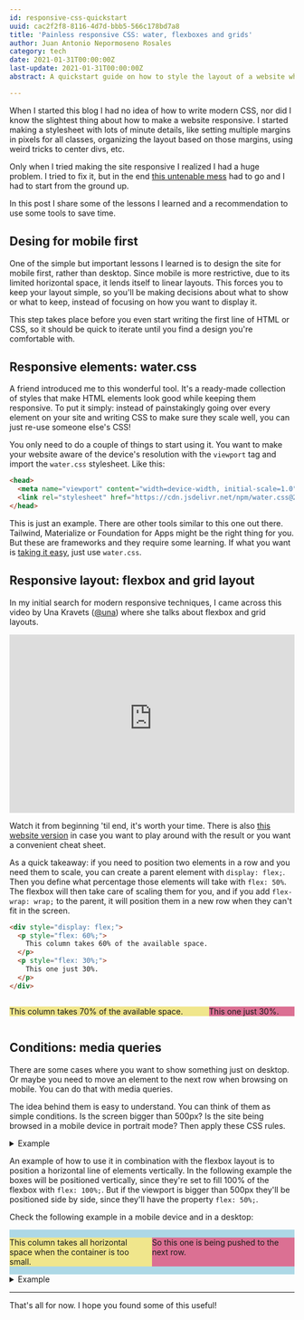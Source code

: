 ```yaml
---
id: responsive-css-quickstart
uuid: cac2f2f8-8116-4d7d-bbb5-566c178bd7a8
title: 'Painless responsive CSS: water, flexboxes and grids'
author: Juan Antonio Nepormoseno Rosales
category: tech
date: 2021-01-31T00:00:00Z
last-update: 2021-01-31T00:00:00Z
abstract: A quickstart guide on how to style the layout of a website while keeping it simple.

---
```


When I started this blog I had no idea of how to write modern CSS,
nor did I know the slightest thing about how to make a website responsive.
I started making a stylesheet with lots of minute details,
like setting multiple margins in pixels for all classes,
organizing the layout based on those margins,
using weird tricks to center divs,
etc.

Only when I tried making the site responsive
I realized I had a huge problem.
I tried to fix it, but in the end
[this untenable mess](https://github.com/Edearth/edearth.github.io/blob/b88d46ff96841cf4d30a7b84bca2f09c33bc6cb9/edearth.css)
had to go and I had to start from the ground up.

In this post I share some of the lessons I learned
and a recommendation to use some tools to save time.

## Desing for mobile first

One of the simple but important lessons I learned
is to design the site for mobile first, rather than desktop.
Since mobile is more restrictive,
due to its limited horizontal space,
it lends itself to linear layouts.
This forces you to keep your layout simple,
so you'll be making decisions about what to show or what to keep,
instead of focusing on how you want to display it.

This step takes place before you even start writing the first line of HTML or CSS,
so it should be quick to iterate until you find a design you're comfortable with.

## Responsive elements: water.css

A friend introduced me to this wonderful tool.
It's a ready-made collection of styles
that make HTML elements look good
while keeping them responsive.
To put it simply:
instead of painstakingly going over every element on your site
and writing CSS to make sure they scale well,
you can just re-use someone else's CSS!

You only need to do a couple of things to start using it.
You want to make your website aware of the device's resolution with the `viewport` tag
and import the `water.css` stylesheet.
Like this:

```html
<head>
  <meta name="viewport" content="width=device-width, initial-scale=1.0">
  <link rel="stylesheet" href="https://cdn.jsdelivr.net/npm/water.css@2/out/water.css">
</head>
```

This is just an example.
There are other tools similar to this one out there.
Tailwind, Materialize or Foundation for Apps
might be the right thing for you.
But these are frameworks and they require some learning.
If what you want is [taking it easy](https://youtu.be/q2gN6_alzVQ),
just use `water.css`.

## Responsive layout: flexbox and grid layout

In my initial search for modern responsive techniques,
I came across this video by Una Kravets ([\@una](https://twitter.com/una))
where she talks about flexbox and grid layouts.

<iframe width="100%" height="315" src="https://www.youtube-nocookie.com/embed/qm0IfG1GyZU" frameborder="0" allow="accelerometer; autoplay; clipboard-write; encrypted-media; gyroscope; picture-in-picture" allowfullscreen></iframe>

Watch it from beginning 'til end, it's worth your time.
There is also [this website version](https://1linelayouts.glitch.me/)
in case you want to play around with the result
or you want a convenient cheat sheet.

As a quick takeaway:
if you need to position two elements in a row
and you need them to scale,
you can create a parent element with `display: flex;`.
Then you define what percentage those elements will take with `flex: 50%`.
The flexbox will then take care of scaling them for you,
and if you add `flex-wrap: wrap;` to the parent,
it will position them in a new row when they can't fit in the screen.

```html
<div style="display: flex;">
  <p style="flex: 60%;">
    This column takes 60% of the available space.
  </p>
  <p style="flex: 30%;">
    This one just 30%.
  </p>
</div>
```

<div style="display: flex;">
<p style="flex: 70%; background-color: khaki;">This column takes 70% of the available space.</p>
<p style="flex: 30%; background-color: palevioletred;">This one just 30%.</p>
</div>

## Conditions: media queries

There are some cases where you want to show something just on desktop.
Or maybe you need to move an element to the next row when browsing on mobile.
You can do that with media queries.

The idea behind them is easy to understand.
You can think of them as simple conditions.
Is the screen bigger than 500px?
Is the site being browsed in a mobile device in portrait mode?
Then apply these CSS rules.

<details>
  <summary>Example</summary>

```css
@media (min-width: 500px) {
  /*the style for this class will only be applied when the screen's width is 500px or more*/
  .normal-css {
    background-color: white;
    color: black;
  }
}

@media (orientation: portrait) {
  /*the style for this class will only be applied when the device is in portrait mode*/
  .normal-css {
    background-color: white;
    color: black;
  }
}
```

</details>

An example of how to use it in combination with the flexbox layout
is to position a horizontal line of elements vertically.
In the following example the boxes will be positioned vertically,
since they're set to fill 100% of the flexbox with `flex: 100%;`.
But if the viewport is bigger than 500px they'll be positioned side by side,
since they'll have the property `flex: 50%;`.

Check the following example in a mobile device and in a desktop:

<div>
<style>
.example { flex: 100%; }
@media (min-width: 500px) { .example { flex: 50%; } }
</style>
<div style="background-color: lightblue; width: 100%;">
<div style="display: flex; flex-wrap: wrap;">
<p class="example" style="background-color: khaki;">This column takes all horizontal space when the container is too small.</p>
<p class="example" style="background-color: palevioletred;">So this one is being pushed to the next row.</p>
</div>
</div>
</div>

<details>
  <summary>Example</summary>

CSS:

```css
.example {
  flex: 100%;
}

@media (min-width: 500px) {
  .example {
    flex: 50%;
  }
}
```

HTML:

```html
<div style="display: flex; flex-wrap: wrap;">
  <p class="example">
    This column takes all horizontal space when the container is too small.
  </p>
  <p class="example">
    So this one is being pushed to the next row.
  </p>
</div>
```

</details>

-------------

That's all for now. I hope you found some of this useful!
